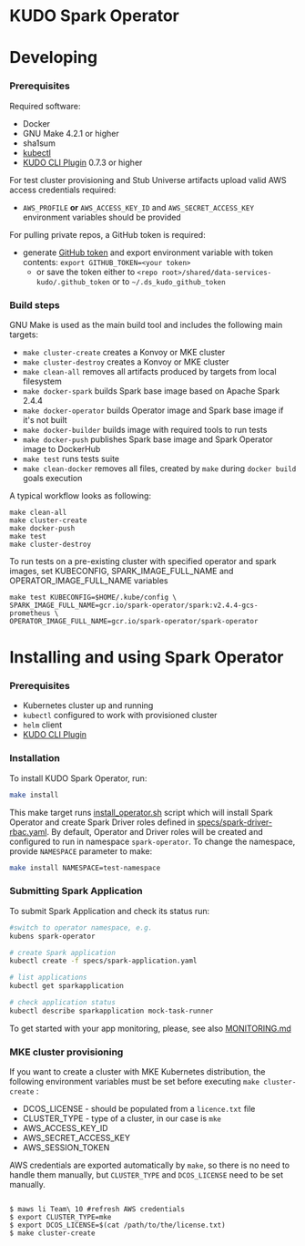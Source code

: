 # KUDO Spark Operator

# Developing

### Prerequisites

Required software:
* Docker
* GNU Make 4.2.1 or higher
* sha1sum
* [kubectl](https://kubernetes.io/docs/tasks/tools/install-kubectl/)
* [KUDO CLI Plugin](https://kudo.dev/docs/#install-kudo-cli) 0.7.3 or higher

For test cluster provisioning and Stub Universe artifacts upload valid AWS access credentials required:
* `AWS_PROFILE` **or** `AWS_ACCESS_KEY_ID` and `AWS_SECRET_ACCESS_KEY` environment variables should be provided

For pulling private repos, a GitHub token is required:
* generate [GitHub token](https://help.github.com/en/articles/creating-a-personal-access-token-for-the-command-line) 
and export environment variable with token contents: `export GITHUB_TOKEN=<your token>`
  * or save the token either to `<repo root>/shared/data-services-kudo/.github_token` or to `~/.ds_kudo_github_token` 

### Build steps

GNU Make is used as the main build tool and includes the following main targets:
* `make cluster-create` creates a Konvoy or MKE cluster
* `make cluster-destroy` creates a Konvoy or MKE cluster
* `make clean-all` removes all artifacts produced by targets from local filesystem
* `make docker-spark` builds Spark base image based on Apache Spark 2.4.4
* `make docker-operator` builds Operator image and Spark base image if it's not built
* `make docker-builder` builds image with required tools to run tests
* `make docker-push` publishes Spark base image and Spark Operator image to DockerHub
* `make test` runs tests suite
* `make clean-docker` removes all files, created by `make` during `docker build` goals execution

A typical workflow looks as following:
```
make clean-all
make cluster-create
make docker-push 
make test
make cluster-destroy
```

To run tests on a pre-existing cluster with specified operator and spark images, set KUBECONFIG, SPARK_IMAGE_FULL_NAME and OPERATOR_IMAGE_FULL_NAME variables

```
make test KUBECONFIG=$HOME/.kube/config \
SPARK_IMAGE_FULL_NAME=gcr.io/spark-operator/spark:v2.4.4-gcs-prometheus \
OPERATOR_IMAGE_FULL_NAME=gcr.io/spark-operator/spark-operator
```

# Installing and using Spark Operator

### Prerequisites

* Kubernetes cluster up and running
* `kubectl` configured to work with provisioned cluster
* `helm` client
* [KUDO CLI Plugin](https://kudo.dev/docs/#install-kudo-cli)

### Installation

To install KUDO Spark Operator, run:
```bash
make install
```

This make target runs [install_operator.sh](scripts/install_operator.sh) script which will install Spark Operator and 
create Spark Driver roles defined in [specs/spark-driver-rbac.yaml](specs/spark-driver-rbac.yaml). By default, Operator 
and Driver roles will be created and configured to run in namespace `spark-operator`. To change the namespace, 
provide `NAMESPACE` parameter to make:
```bash
make install NAMESPACE=test-namespace
```

### Submitting Spark Application

To submit Spark Application and check its status run:
```bash
#switch to operator namespace, e.g.
kubens spark-operator

# create Spark application
kubectl create -f specs/spark-application.yaml

# list applications
kubectl get sparkapplication

# check application status
kubectl describe sparkapplication mock-task-runner
```

To get started with your app monitoring, please, see also [MONITORING.md](MONITORING.md)

###  MKE cluster provisioning

If you want to create a cluster with MKE Kubernetes distribution, the following environment variables must be set before executing 
`make cluster-create` :

- DCOS_LICENSE - should be populated from a `licence.txt` file
- CLUSTER_TYPE - type of a cluster, in our case is `mke`
- AWS_ACCESS_KEY_ID
- AWS_SECRET_ACCESS_KEY
- AWS_SESSION_TOKEN

AWS credentials are exported automatically by `make`, so there is no need to handle them manually, but `CLUSTER_TYPE` 
and `DCOS_LICENSE` need to be set manually.
```

$ maws li Team\ 10 #refresh AWS credentials
$ export CLUSTER_TYPE=mke
$ export DCOS_LICENSE=$(cat /path/to/the/license.txt)
$ make cluster-create
```

